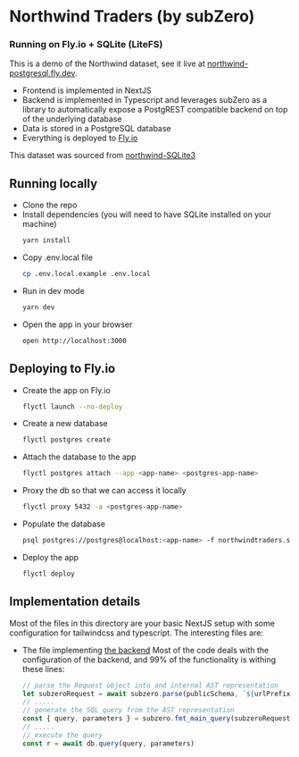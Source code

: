 # Northwind Traders (by subZero)
### Running on Fly.io + SQLite (LiteFS)
This is a demo of the Northwind dataset, see it live at [northwind-postgresql.fly.dev](https://northwind-postgresql.fly.dev).
- Frontend is implemented in NextJS</li>
- Backend is implemented in Typescript and leverages subZero as a library to automatically expose a PostgREST compatible backend on top of the underlying database
- Data is stored in a PostgreSQL database
- Everything is deployed to [Fly.io](https://fly.io/)

This dataset was sourced from [northwind-SQLite3](https://github.com/jpwhite3/northwind-SQLite3)

## Running locally
- Clone the repo
- Install dependencies (you will need to have SQLite installed on your machine)
    ```bash
    yarn install
    ```
- Copy .env.local file
    ```bash
    cp .env.local.example .env.local
    ```
- Run in dev mode
    ```bash
    yarn dev
    ```
- Open the app in your browser
    ```bash
    open http://localhost:3000
    ```

## Deploying to Fly.io


- Create the app on Fly.io
    ```bash
    flyctl launch --no-deploy
    ```

- Create a new database
    ```bash
    flyctl postgres create
    ```

- Attach the database to the app
    ```bash
    flyctl postgres attach --app <app-name> <postgres-app-name>
    ```
- Proxy the db so that we can access it locally
    ```bash
    flyctl proxy 5432 -a <postgres-app-name>
    ```

- Populate the database
    ```bash
    psql postgres://postgres@localhost:<app-name> -f northwindtraders.sql
    ```

- Deploy the app
    ```bash
    flyctl deploy
    ```


## Implementation details

Most of the files in this directory are your basic NextJS setup with some configuration for tailwindcss and typescript.
The interesting files are:

- The file implementing [the backend](pages/api/[...path].ts)
    Most of the code deals with the configuration of the backend, and 99% of the functionality is withing these lines:
    ```typescript
    // parse the Request object into and internal AST representation
    let subzeroRequest = await subzero.parse(publicSchema, `${urlPrefix}/`, role, request)
    // .....
    // generate the SQL query from the AST representation
    const { query, parameters } = subzero.fmt_main_query(subzeroRequest, queryEnv)
    // .....
    // execute the query
    const r = await db.query(query, parameters)
    ```

